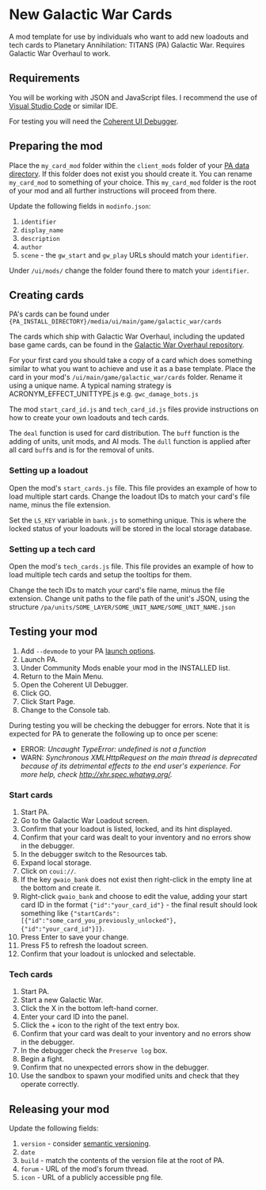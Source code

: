 # New Galactic War Cards

A mod template for use by individuals who want to add new loadouts and tech cards to Planetary Annihilation: TITANS (PA) Galactic War. Requires Galactic War Overhaul to work.

## Requirements

You will be working with JSON and JavaScript files. I recommend the use of [Visual Studio Code](https://code.visualstudio.com/) or similar IDE.

For testing you will need the [Coherent UI Debugger](https://cdn.planetaryannihilation.com/downloads/debugger-windows.zip).

## Preparing the mod

Place the `my_card_mod` folder within the `client_mods` folder of your [PA data directory](https://support.planetaryannihilation.com/kb/faq.php?id=176). If this folder does not exist you should create it. You can rename `my_card_mod` to something of your choice. This `my_card_mod` folder is the root of your mod and all further instructions will proceed from there.

Update the following fields in `modinfo.json`:

1. `identifier`
2. `display_name`
3. `description`
4. `author`
5. `scene` - the `gw_start` and `gw_play` URLs should match your `identifier`.

Under `/ui/mods/` change the folder found there to match your `identifier`.

## Creating cards

PA's cards can be found under `{PA_INSTALL_DIRECTORY}/media/ui/main/game/galactic_war/cards`

The cards which ship with Galactic War Overhaul, including the updated base game cards, can be found in the [Galactic War Overhaul repository](https://github.com/Quitch/GW-AI-Overhaul/tree/master/ui/main/game/galactic_war/cards).

For your first card you should take a copy of a card which does something similar to what you want to achieve and use it as a base template. Place the card in your mod's `/ui/main/game/galactic_war/cards` folder. Rename it using a unique name. A typical naming strategy is ACRONYM_EFFECT_UNITTYPE.js e.g. `gwc_damage_bots.js`

The mod `start_card_id.js` and `tech_card_id.js` files provide instructions on how to create your own loadouts and tech cards.

The `deal` function is used for card distribution. The `buff` function is the adding of units, unit mods, and AI mods. The `dull` function is applied after all card `buff`s and is for the removal of units.

### Setting up a loadout

Open the mod's `start_cards.js` file. This file provides an example of how to load multiple start cards. Change the loadout IDs to match your card's file name, minus the file extension.

Set the `LS_KEY` variable in `bank.js` to something unique. This is where the locked status of your loadouts will be stored in the local storage database.

### Setting up a tech card

Open the mod's `tech_cards.js` file. This file provides an example of how to load multiple tech cards and setup the tooltips for them.

Change the tech IDs to match your card's file name, minus the file extension. Change unit paths to the file path of the unit's JSON, using the structure `/pa/units/SOME_LAYER/SOME_UNIT_NAME/SOME_UNIT_NAME.json`

## Testing your mod

1. Add `--devmode` to your PA [launch options](https://help.steampowered.com/en/faqs/view/7D01-D2DD-D75E-2955).
2. Launch PA.
3. Under Community Mods enable your mod in the INSTALLED list.
4. Return to the Main Menu.
5. Open the Coherent UI Debugger.
6. Click GO.
7. Click Start Page.
8. Change to the Console tab.

During testing you will be checking the debugger for errors. Note that it is expected for PA to generate the following up to once per scene:

- ERROR: _Uncaught TypeError: undefined is not a function_
- WARN: _Synchronous XMLHttpRequest on the main thread is deprecated because of its detrimental effects to the end user's experience. For more help, check <http://xhr.spec.whatwg.org/>._

### Start cards

1. Start PA.
2. Go to the Galactic War Loadout screen.
3. Confirm that your loadout is listed, locked, and its hint displayed.
4. Confirm that your card was dealt to your inventory and no errors show in the debugger.
5. In the debugger switch to the Resources tab.
6. Expand local storage.
7. Click on `coui://`.
8. If the key `gwaio_bank` does not exist then right-click in the empty line at the bottom and create it.
9. Right-click `gwaio_bank` and choose to edit the value, adding your start card ID in the format `{"id":"your_card_id"}` - the final result should look something like `{"startCards":[{"id":"some_card_you_previously_unlocked"},{"id":"your_card_id"}]}`.
10. Press Enter to save your change.
11. Press F5 to refresh the loadout screen.
12. Confirm that your loadout is unlocked and selectable.

### Tech cards

1. Start PA.
2. Start a new Galactic War.
3. Click the X in the bottom left-hand corner.
4. Enter your card ID into the panel.
5. Click the + icon to the right of the text entry box.
6. Confirm that your card was dealt to your inventory and no errors show in the debugger.
7. In the debugger check the `Preserve log` box.
8. Begin a fight.
9. Confirm that no unexpected errors show in the debugger.
10. Use the sandbox to spawn your modified units and check that they operate correctly.

## Releasing your mod

Update the following fields:

1. `version` - consider [semantic versioning](https://semver.org/).
2. `date`
3. `build` - match the contents of the version file at the root of PA.
4. `forum` - URL of the mod's forum thread.
5. `icon` - URL of a publicly accessible png file.
